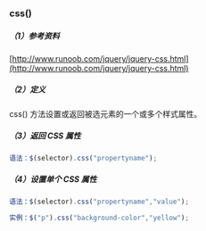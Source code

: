 ### css\(\)

##### （1）参考资料

[http://www.runoob.com/jquery/jquery-css.html](http://www.runoob.com/jquery/jquery-css.html)

##### （2）定义

css\(\) 方法设置或返回被选元素的一个或多个样式属性。

##### （3）返回 CSS 属性

```js
语法：$(selector).css("propertyname");
```

##### （4）设置单个 CSS 属性

```js
语法：$(selector).css("propertyname","value");
```

```js
实例：$("p").css("background-color","yellow");
```




